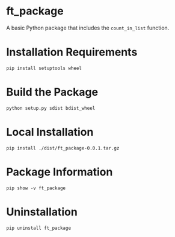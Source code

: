 # ft_package

A basic Python package that includes the `count_in_list` function.

# Installation Requirements

```pip install setuptools wheel```

# Build the Package

```python setup.py sdist bdist_wheel```

# Local Installation
```pip install ./dist/ft_package-0.0.1.tar.gz```

# Package Information
```pip show -v ft_package```

# Uninstallation

```pip uninstall ft_package```